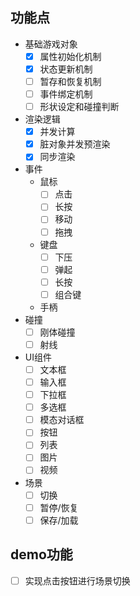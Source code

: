 ## 功能点

- 基础游戏对象
  - [x] 属性初始化机制
  - [x] 状态更新机制
  - [ ] 暂存和恢复机制
  - [ ] 事件绑定机制
  - [ ] 形状设定和碰撞判断
- 渲染逻辑
  - [x] 并发计算
  - [x] 脏对象并发预渲染
  - [x] 同步渲染
- 事件
  - 鼠标
    - [ ] 点击
    - [ ] 长按
    - [ ] 移动
    - [ ] 拖拽
  - 键盘
    - [ ] 下压
    - [ ] 弹起
    - [ ] 长按
    - [ ] 组合键
  - 手柄
- 碰撞
  - [ ] 刚体碰撞
  - [ ] 射线
- UI组件
  - [ ] 文本框
  - [ ] 输入框
  - [ ] 下拉框
  - [ ] 多选框
  - [ ] 模态对话框
  - [ ] 按钮
  - [ ] 列表
  - [ ] 图片
  - [ ] 视频
- 场景
  - [ ] 切换
  - [ ] 暂停/恢复
  - [ ] 保存/加载

## demo功能

- [ ] 实现点击按钮进行场景切换